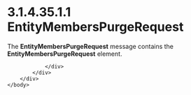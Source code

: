 <html dir="LTR" xmlns:mshelp="http://msdn.microsoft.com/mshelp" xmlns:ddue="http://ddue.schemas.microsoft.com/authoring/2003/5" xmlns:xlink="http://www.w3.org/1999/xlink" xmlns:tool="http://www.microsoft.com/tooltip">
    <head>
        <meta http-equiv="Content-Type" content="text/html; CHARSET=utf-8"></meta>
        <meta name="save" content="history"></meta>
        <title>3.1.4.35.1.1 EntityMembersPurgeRequest</title>
        <xml>
            <mshelp:toctitle title="3.1.4.35.1.1 EntityMembersPurgeRequest"></mshelp:toctitle>
            <mshelp:rltitle title="[MS-SSMDSWS-15]: EntityMembersPurgeRequest"></mshelp:rltitle>
            <mshelp:keyword index="A" term="9d7f78e3-0381-4e99-8bd4-fcb14f6676c0"></mshelp:keyword>
            <mshelp:attr name="DCSext.ContentType" value="open specification"></mshelp:attr>
            <mshelp:attr name="AssetID" value="9d7f78e3-0381-4e99-8bd4-fcb14f6676c0"></mshelp:attr>
            <mshelp:attr name="TopicType" value="kbRef"></mshelp:attr>
            <mshelp:attr name="DCSext.Title" value="[MS-SSMDSWS-15]: EntityMembersPurgeRequest" />
        </xml>
    </head>
    <body>
        <div id="header">
            <h1 class="heading">3.1.4.35.1.1 EntityMembersPurgeRequest</h1>
        </div>
        <div id="mainSection">
            <div id="mainBody">
                <div id="allHistory" class="saveHistory"></div>
                <div id="sectionSection0" class="section" name="collapseableSection">
                    

<p>The <b>EntityMembersPurgeRequest</b> message contains the <b>EntityMembersPurgeRequest</b>
element.</p>


                </div>
            </div>
        </div>
    </body>
</html>